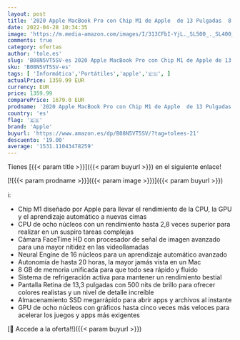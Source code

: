 ```yaml
---
layout: post
title: '2020 Apple MacBook Pro con Chip M1 de Apple  de 13 Pulgadas  8 GB RAM  512 GB SSD  - Gris Espacial'
date: 2022-04-28 10:34:35
image: 'https://m.media-amazon.com/images/I/313CFbI-YjL._SL500_._SL400_.jpg'
comments: true
category: ofertas
author: 'tole.es'
slug: 'B08N5VT5SV-es 2020 Apple MacBook Pro con Chip M1 de Apple de 13 Pulgadas...'
sku: 'B08N5VT5SV-es'
tags: [ 'Informática','Portátiles','apple','🇪🇸', ]
actualPrice: 1359.99 EUR
currency: EUR
price: 1359.99
comparePrice: 1679.0 EUR
prodname: '2020 Apple MacBook Pro con Chip M1 de Apple  de 13 Pulgadas  8 GB RAM  512 GB SSD  - Gris Espacial'
country: 'es'
flag: '🇪🇸'
brand: 'Apple'
buyurl: 'https://www.amazon.es/dp/B08N5VT5SV/?tag=tolees-21'
descuento: '19.00'
average: '1531.11043478259'
---
```


Tienes [{{< param title >}}]({{< param buyurl >}}) en el siguiente enlace!

[![{{< param prodname >}}]({{< param image >}})]({{< param buyurl >}})

ℹ️:

- Chip M1 diseñado por Apple para llevar el rendimiento de la CPU, la GPU y el aprendizaje automático a nuevas cimas
- CPU de ocho núcleos con un rendimiento hasta 2,8 veces superior para realizar en un suspiro tareas complejas
- Cámara FaceTime HD con procesador de señal de imagen avanzado para una mayor nitidez en las videollamadas
- Neural Engine de 16 núcleos para un aprendizaje automático avanzado
- Autonomía de hasta 20 horas, la mayor jamás vista en un Mac
- 8 GB de memoria unificada para que todo sea rápido y fluido
- Sistema de refrigeración activa para mantener un rendimiento bestial
- Pantalla Retina de 13,3 pulgadas con 500 nits de brillo para ofrecer colores realistas y un nivel de detalle increíble
- Almacenamiento SSD megarrápido para abrir apps y archivos al instante
- GPU de ocho núcleos con gráficos hasta cinco veces más veloces para acelerar los juegos y apps más exigentes

[🛒 Accede a la oferta!!]({{< param buyurl >}})
